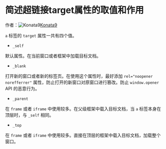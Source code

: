 # 简述超链接target属性的取值和作用

作者：![Konata9](https://avatars.githubusercontent.com/u/7352511?s=80&u=69e7e9fa8d3ec0f0c989038b958e673e0d660e37&v=4)[Konata9](https://github/Konata9)

`a` 标签的 `target` 属性一共有四个值。

  * `_self`

默认属性。在当前窗口或者框架中加载目标文档。

  * `_blank`

打开新的窗口或者新的标签页。在使用这个属性时，最好添加 `rel="noopener norefferrer"` 属性，防止打开的新窗口对原窗口进行篡改。防止 `window.opener` API 的恶意行为。

  * `_parent`

在 `frame` 或者 `iframe` 中使用较多。在父级框架中载入目标文档，当 `a` 标签本身在顶层时，与 `_self` 相同。

  * `_top`

在 `frame` 或者 `iframe` 中使用较多。直接在顶层的框架中载入目标文档，加载整个窗口。



